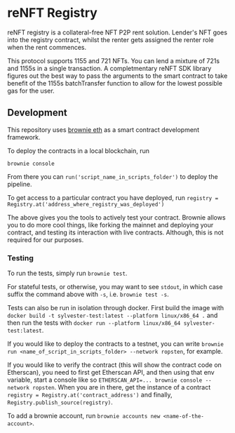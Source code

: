 # reNFT Registry

reNFT registry is a collateral-free NFT P2P rent solution. Lender's NFT goes into the registry contract, whilst the renter gets assigned the renter role when the rent commences.

This protocol supports 1155 and 721 NFTs. You can lend a mixture of 721s and 1155s in a single transaction. A completmentary reNFT SDK library figures out the best way to pass the arguments to the smart contract to take benefit of the 1155s batchTransfer function to allow for the lowest possible gas for the user.

## Development

This repository uses [brownie eth](https://eth-brownie.readthedocs.io/en/stable/) as a smart contract development framework.

To deploy the contracts in a local blockchain, run

`brownie console`

From there you can `run('script_name_in_scripts_folder')` to deploy the pipeline.

To get access to a particular contract you have deployed, run `registry = Registry.at('address_where_registry_was_deployed')`

The above gives you the tools to actively test your contract. Brownie allows you to do more cool things, like forking the mainnet and deploying your contract, and testing its interaction with live contracts. Although, this is not required for our purposes.

### Testing

To run the tests, simply run `brownie test`.

For stateful tests, or otherwise, you may want to see `stdout`, in which case suffix the command above with `-s`, i.e. `brownie test -s`.

Tests can also be run in isolation through docker. First build the image with `docker build -t sylvester-test:latest --platform linux/x86_64 .` and then run the tests with `docker run --platform linux/x86_64 sylvester-test:latest`.

If you would like to deploy the contracts to a testnet, you can write `brownie run <name_of_script_in_scripts_folder> --network ropsten`, for example.

If you would like to verify the contract (this will show the contract code on Etherscan), you need to first get Etherscan API, and then using that env variable, start a console like so `ETHERSCAN_API=... brownie console --network ropsten`. When you are in there, get the instance of a contract `registry = Registry.at('contract_address')` and finally, `Registry.publish_source(registry)`.

To add a brownie account, run `brownie accounts new <name-of-the-account>`.
